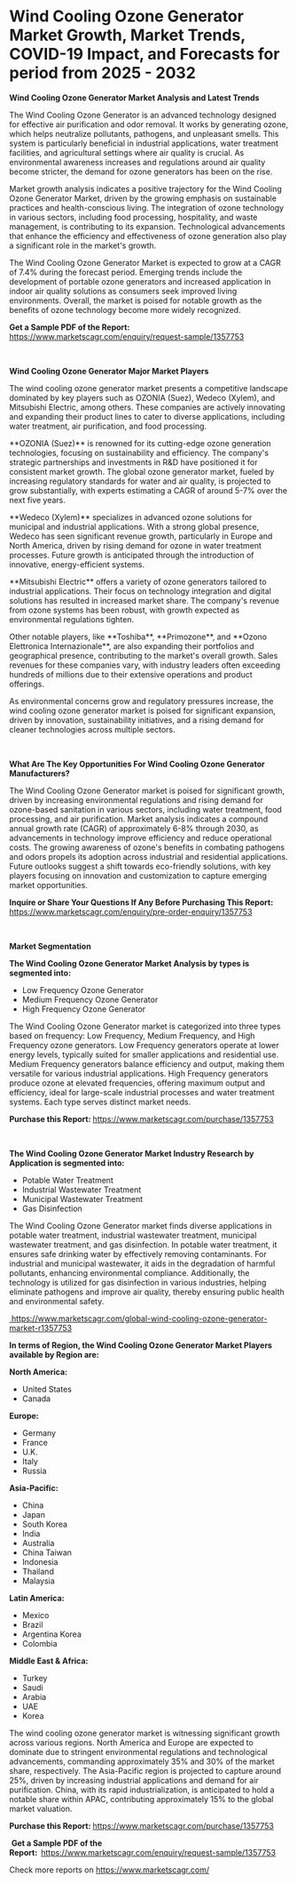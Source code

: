 <p><h1>Wind Cooling Ozone Generator Market Growth, Market Trends, COVID-19 Impact, and Forecasts for period from 2025 - 2032</h1></p><p><strong>Wind Cooling Ozone Generator Market Analysis and Latest Trends</strong></p>
<p><p>The Wind Cooling Ozone Generator is an advanced technology designed for effective air purification and odor removal. It works by generating ozone, which helps neutralize pollutants, pathogens, and unpleasant smells. This system is particularly beneficial in industrial applications, water treatment facilities, and agricultural settings where air quality is crucial. As environmental awareness increases and regulations around air quality become stricter, the demand for ozone generators has been on the rise.</p><p>Market growth analysis indicates a positive trajectory for the Wind Cooling Ozone Generator Market, driven by the growing emphasis on sustainable practices and health-conscious living. The integration of ozone technology in various sectors, including food processing, hospitality, and waste management, is contributing to its expansion. Technological advancements that enhance the efficiency and effectiveness of ozone generation also play a significant role in the market's growth.</p><p>The Wind Cooling Ozone Generator Market is expected to grow at a CAGR of 7.4% during the forecast period. Emerging trends include the development of portable ozone generators and increased application in indoor air quality solutions as consumers seek improved living environments. Overall, the market is poised for notable growth as the benefits of ozone technology become more widely recognized.</p></p>
<p><strong>Get a Sample PDF of the Report:&nbsp;</strong> <a href="https://www.marketscagr.com/enquiry/request-sample/1357753?utm_campaign=3277&utm_medium=2&utm_source=Github&utm_content=ia&utm_term=11042025&utm_id=wind-cooling-ozone-generator">https://www.marketscagr.com/enquiry/request-sample/1357753</a></p>
<p>&nbsp;</p>
<p><strong>Wind Cooling Ozone Generator Major Market Players</strong></p>
<p><p>The wind cooling ozone generator market presents a competitive landscape dominated by key players such as OZONIA (Suez), Wedeco (Xylem), and Mitsubishi Electric, among others. These companies are actively innovating and expanding their product lines to cater to diverse applications, including water treatment, air purification, and food processing.</p><p>**OZONIA (Suez)** is renowned for its cutting-edge ozone generation technologies, focusing on sustainability and efficiency. The company's strategic partnerships and investments in R&D have positioned it for consistent market growth. The global ozone generator market, fueled by increasing regulatory standards for water and air quality, is projected to grow substantially, with experts estimating a CAGR of around 5-7% over the next five years.</p><p>**Wedeco (Xylem)** specializes in advanced ozone solutions for municipal and industrial applications. With a strong global presence, Wedeco has seen significant revenue growth, particularly in Europe and North America, driven by rising demand for ozone in water treatment processes. Future growth is anticipated through the introduction of innovative, energy-efficient systems.</p><p>**Mitsubishi Electric** offers a variety of ozone generators tailored to industrial applications. Their focus on technology integration and digital solutions has resulted in increased market share. The company's revenue from ozone systems has been robust, with growth expected as environmental regulations tighten.</p><p>Other notable players, like **Toshiba**, **Primozone**, and **Ozono Elettronica Internazionale**, are also expanding their portfolios and geographical presence, contributing to the market's overall growth. Sales revenues for these companies vary, with industry leaders often exceeding hundreds of millions due to their extensive operations and product offerings.</p><p>As environmental concerns grow and regulatory pressures increase, the wind cooling ozone generator market is poised for significant expansion, driven by innovation, sustainability initiatives, and a rising demand for cleaner technologies across multiple sectors.</p></p>
<p>&nbsp;</p>
<p><strong>What Are The Key Opportunities For Wind Cooling Ozone Generator Manufacturers?</strong></p>
<p><p>The Wind Cooling Ozone Generator market is poised for significant growth, driven by increasing environmental regulations and rising demand for ozone-based sanitation in various sectors, including water treatment, food processing, and air purification. Market analysis indicates a compound annual growth rate (CAGR) of approximately 6-8% through 2030, as advancements in technology improve efficiency and reduce operational costs. The growing awareness of ozone's benefits in combating pathogens and odors propels its adoption across industrial and residential applications. Future outlooks suggest a shift towards eco-friendly solutions, with key players focusing on innovation and customization to capture emerging market opportunities.</p></p>
<p><strong>Inquire or Share Your Questions If Any Before Purchasing This Report:</strong> <a href="https://www.marketscagr.com/enquiry/pre-order-enquiry/1357753?utm_campaign=3277&utm_medium=2&utm_source=Github&utm_content=ia&utm_term=11042025&utm_id=wind-cooling-ozone-generator">https://www.marketscagr.com/enquiry/pre-order-enquiry/1357753</a></p>
<p>&nbsp;</p>
<p><strong>Market Segmentation</strong></p>
<p><strong>The Wind Cooling Ozone Generator Market Analysis by types is segmented into:</strong></p>
<p><ul><li>Low Frequency Ozone Generator</li><li>Medium Frequency Ozone Generator</li><li>High Frequency Ozone Generator</li></ul></p>
<p><p>The Wind Cooling Ozone Generator market is categorized into three types based on frequency: Low Frequency, Medium Frequency, and High Frequency ozone generators. Low Frequency generators operate at lower energy levels, typically suited for smaller applications and residential use. Medium Frequency generators balance efficiency and output, making them versatile for various industrial applications. High Frequency generators produce ozone at elevated frequencies, offering maximum output and efficiency, ideal for large-scale industrial processes and water treatment systems. Each type serves distinct market needs.</p></p>
<p><strong>Purchase this Report:&nbsp;</strong><a href="https://www.marketscagr.com/purchase/1357753?utm_campaign=3277&utm_medium=2&utm_source=Github&utm_content=ia&utm_term=11042025&utm_id=wind-cooling-ozone-generator">https://www.marketscagr.com/purchase/1357753</a></p>
<p>&nbsp;</p>
<p><strong>The Wind Cooling Ozone Generator Market Industry Research by Application is segmented into:</strong></p>
<p><ul><li>Potable Water Treatment</li><li>Industrial Wastewater Treatment</li><li>Municipal Wastewater Treatment</li><li>Gas Disinfection</li></ul></p>
<p><p>The Wind Cooling Ozone Generator market finds diverse applications in potable water treatment, industrial wastewater treatment, municipal wastewater treatment, and gas disinfection. In potable water treatment, it ensures safe drinking water by effectively removing contaminants. For industrial and municipal wastewater, it aids in the degradation of harmful pollutants, enhancing environmental compliance. Additionally, the technology is utilized for gas disinfection in various industries, helping eliminate pathogens and improve air quality, thereby ensuring public health and environmental safety.</p></p>
<p><a href="https://www.marketscagr.com/global-wind-cooling-ozone-generator-market-r1357753?utm_campaign=3277&utm_medium=2&utm_source=Github&utm_content=ia&utm_term=11042025&utm_id=wind-cooling-ozone-generator">&nbsp;https://www.marketscagr.com/global-wind-cooling-ozone-generator-market-r1357753</a></p>
<p><strong>In terms of Region, the Wind Cooling Ozone Generator Market Players available by Region are:</strong></p>
<p>
    <p> <strong> North America: </strong>
        <ul>
            <li>United States</li>
            <li>Canada</li>
        </ul>
        </p> 
    <p> <strong> Europe: </strong>
        <ul>
            <li>Germany</li>
            <li>France</li>
            <li>U.K.</li>
            <li>Italy</li>
            <li>Russia</li>
        </ul>
        </p> 
    <p> <strong> Asia-Pacific: </strong>
        <ul>
            <li>China</li>
            <li>Japan</li>
            <li>South Korea</li>
            <li>India</li>
            <li>Australia</li>
            <li>China Taiwan</li>
            <li>Indonesia</li>
            <li>Thailand</li>
            <li>Malaysia</li>
        </ul>
        </p> 
    <p> <strong> Latin America: </strong>
        <ul>
            <li>Mexico</li>
            <li>Brazil</li>
            <li>Argentina Korea</li>
            <li>Colombia</li>
        </ul>
        </p> 
    <p> <strong> Middle East & Africa: </strong>
        <ul>
            <li>Turkey</li>
            <li>Saudi</li>
            <li>Arabia</li>
            <li>UAE</li>
            <li>Korea</li>
        </ul>
    </p>
    </p>
<p><p>The wind cooling ozone generator market is witnessing significant growth across various regions. North America and Europe are expected to dominate due to stringent environmental regulations and technological advancements, commanding approximately 35% and 30% of the market share, respectively. The Asia-Pacific region is projected to capture around 25%, driven by increasing industrial applications and demand for air purification. China, with its rapid industrialization, is anticipated to hold a notable share within APAC, contributing approximately 15% to the global market valuation.</p></p>
<p><strong>Purchase this Report: </strong><a href="https://www.marketscagr.com/purchase/1357753?utm_campaign=3277&utm_medium=2&utm_source=Github&utm_content=ia&utm_term=11042025&utm_id=wind-cooling-ozone-generator">https://www.marketscagr.com/purchase/1357753</a></p>
<p>&nbsp;<strong>Get a Sample PDF of the Report:&nbsp;&nbsp;</strong><a href="https://www.marketscagr.com/enquiry/request-sample/1357753?utm_campaign=3277&utm_medium=2&utm_source=Github&utm_content=ia&utm_term=11042025&utm_id=wind-cooling-ozone-generator">https://www.marketscagr.com/enquiry/request-sample/1357753</a></p>
<p><strong></strong></p>
<p>Check more reports on <a href="https://www.marketscagr.com/?utm_campaign=3277&utm_medium=2&utm_source=Github&utm_content=ia&utm_term=11042025&utm_id=wind-cooling-ozone-generator">https://www.marketscagr.com/</a></p>
